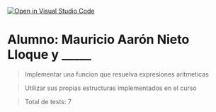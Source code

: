 [![Open in Visual Studio Code](https://classroom.github.com/assets/open-in-vscode-c66648af7eb3fe8bc4f294546bfd86ef473780cde1dea487d3c4ff354943c9ae.svg)](https://classroom.github.com/online_ide?assignment_repo_id=7600284&assignment_repo_type=AssignmentRepo)
# Alumno: Mauricio Aarón Nieto Lloque y _____

> Implementar una funcion que resuelva expresiones aritmeticas

> Utilizar sus propias estructuras implementados en el curso

>Total de tests: 7
